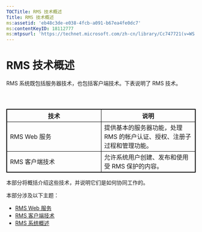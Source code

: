 ```yaml
---
TOCTitle: RMS 技术概述
Title: RMS 技术概述
ms:assetid: 'eb48c3de-e038-4fcb-a091-b67ea4fe0dc7'
ms:contentKeyID: 18112777
ms:mtpsurl: 'https://technet.microsoft.com/zh-cn/library/Cc747721(v=WS.10)'
---
```


RMS 技术概述
============

RMS 系统既包括服务器技术，也包括客户端技术。下表说明了 RMS 技术。

###  

 
<p> </p> <table style="border:1px solid black;">
<colgroup>
<col width="50%" />
<col width="50%" />
</colgroup>
<thead>
<tr class="header">
<th style="border:1px solid black;" >技术</th>
<th style="border:1px solid black;" >说明</th>
</tr>
</thead>
<tbody>
<tr class="odd">
<td style="border:1px solid black;">RMS Web 服务</td>
<td style="border:1px solid black;">提供基本的服务器功能，处理 RMS 的帐户认证、授权、注册子过程和管理功能。</td>
</tr>
<tr class="even">
<td style="border:1px solid black;">RMS 客户端技术</td>
<td style="border:1px solid black;">允许系统用户创建、发布和使用受 RMS 保护的内容。</td>
</tr>
</tbody>
</table>
  
本部分将概括介绍这些技术，并说明它们是如何协同工作的。
  
本部分涉及以下主题：
  
-   [RMS Web 服务](https://technet.microsoft.com/ed8dbb2e-0590-4502-afc4-54f66b96d515)  
-   [RMS 客户端技术](https://technet.microsoft.com/6980468a-fc8c-489b-966f-2921ec268e74)  
-   [RMS 系统概述](https://technet.microsoft.com/cbd14635-e17e-42b8-9fd8-6fdce42ffe07)
